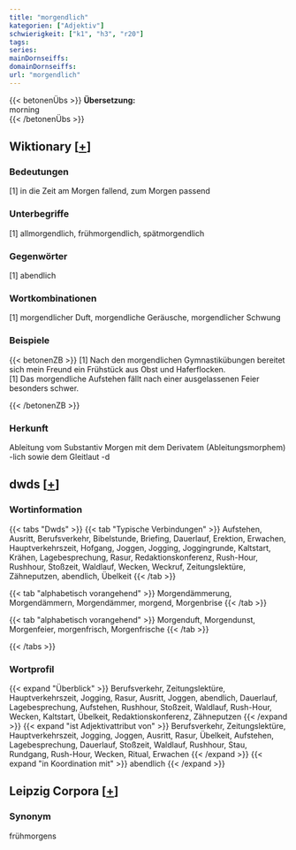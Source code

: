 ```yaml
---
title: "morgendlich"
kategorien: ["Adjektiv"]
schwierigkeit: ["k1", "h3", "r20"]
tags:
series:
mainDornseiffs:
domainDornseiffs:
url: "morgendlich"
---
```


{{< betonenÜbs >}}
**Übersetzung:**  
morning  
{{< /betonenÜbs >}}

## Wiktionary [[+](https://de.wiktionary.org/wiki/morgendlich)]

### Bedeutungen
[1] in die Zeit am Morgen fallend, zum Morgen passend  

### Unterbegriffe
[1] allmorgendlich, frühmorgendlich, spätmorgendlich  

### Gegenwörter
[1] abendlich  

### Wortkombinationen
[1] morgendlicher Duft, morgendliche Geräusche, morgendlicher Schwung  

### Beispiele
{{< betonenZB >}}
[1] Nach den morgendlichen Gymnastikübungen bereitet sich mein Freund ein Frühstück aus Obst und Haferflocken.  
[1] Das morgendliche Aufstehen fällt nach einer ausgelassenen Feier besonders schwer.  

{{< /betonenZB >}}
### Herkunft
Ableitung vom Substantiv Morgen mit dem Derivatem (Ableitungsmorphem) -lich sowie dem Gleitlaut -d  



## dwds [[+](https://www.dwds.de/wb/morgendlich)]

### Wortinformation
{{< tabs "Dwds" >}}
{{< tab "Typische Verbindungen" >}}
Aufstehen, Ausritt, Berufsverkehr, Bibelstunde, Briefing, Dauerlauf, Erektion, Erwachen, Hauptverkehrszeit, Hofgang, Joggen, Jogging, Joggingrunde, Kaltstart, Krähen, Lagebesprechung, Rasur, Redaktionskonferenz, Rush-Hour, Rushhour, Stoßzeit, Waldlauf, Wecken, Weckruf, Zeitungslektüre, Zähneputzen, abendlich, Übelkeit
{{< /tab >}}

{{< tab "alphabetisch vorangehend" >}}
Morgendämmerung, Morgendämmern, Morgendämmer, morgend, Morgenbrise
{{< /tab >}}

{{< tab "alphabetisch vorangehend" >}}
Morgenduft, Morgendunst, Morgenfeier, morgenfrisch, Morgenfrische
{{< /tab >}}

{{< /tabs >}}

### Wortprofil
{{< expand "Überblick" >}} Berufsverkehr, Zeitungslektüre, Hauptverkehrszeit, Jogging, Rasur, Ausritt, Joggen, abendlich, Dauerlauf, Lagebesprechung, Aufstehen, Rushhour, Stoßzeit, Waldlauf, Rush-Hour, Wecken, Kaltstart, Übelkeit, Redaktionskonferenz, Zähneputzen {{< /expand >}}
{{< expand "ist Adjektivattribut von" >}} Berufsverkehr, Zeitungslektüre, Hauptverkehrszeit, Jogging, Joggen, Ausritt, Rasur, Übelkeit, Aufstehen, Lagebesprechung, Dauerlauf, Stoßzeit, Waldlauf, Rushhour, Stau, Rundgang, Rush-Hour, Wecken, Ritual, Erwachen {{< /expand >}}
{{< expand "in Koordination mit" >}} abendlich {{< /expand >}}

## Leipzig Corpora [[+](https://corpora.uni-leipzig.de/en/res?word=morgendlich&corpusId=deu_newscrawl-public_2018)]


### Synonym
frühmorgens


